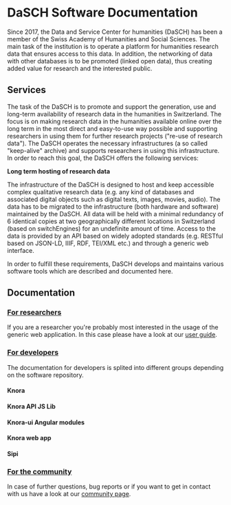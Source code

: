 # DaSCH Software Documentation

Since 2017, the Data and Service Center for humanities (DaSCH) has been a member of the Swiss Academy of Humanities and Social Sciences. The main task of the institution is to operate a platform for humanities research data that ensures access to this data. In addition, the networking of data with other databases is to be promoted (linked open data), thus creating added value for research and the interested public.


## Services
The task of the DaSCH is to promote and support the generation, use and long-term availability of research data in the humanities in Switzerland. The focus is on making research data in the humanities available online over the long term in the most direct and easy-to-use way possible and supporting researchers in using them for further research projects ("re-use of research data"). The DaSCH operates the necessary infrastructures (a so called "keep-alive" archive) and supports researchers in using this infrastructure. In order to reach this goal, the DaSCH offers the following services:

**Long term hosting of research data**

The infrastructure of the DaSCH is designed to host and keep accessible complex qualitative research data (e.g. any kind of databases and associated digital objects such as digital texts, images, movies, audio). The data has to be migrated to the infrastructure (both hardware and software) maintained by the DaSCH. All data will be held with a minimal redundancy of 6 identical copies at two geographically different locations in Switzerland (based on switchEngines) for an undefinite amount of time. Access to the data is provided by an API based on widely adopted standards (e.g. RESTful based on JSON-LD, IIIF, RDF, TEI/XML etc.) and through a generic web interface.

In order to fulfill these requirements, DaSCH develops and maintains various software tools which are described and documented here.

## Documentation

### [For researchers](user-guide/index.md)
If you are a researcher you're probably most interested in the usage of the generic web application. In this case please have a look at our [user guide](user-guide/index.md).

### [For developers](developers/index.md)
The documentation for developers is splited into different groups depending on the software repository.

#### Knora

#### Knora API JS Lib

#### Knora-ui Angular modules

#### Knora web app

#### Sipi




### [For the community](community/index.md)
In case of further questions, bug reports or if you want to get in contact with us have a look at our [community page](community/index.md).

